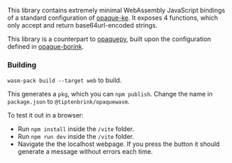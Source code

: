 This library contains extremely minimal WebAssembly JavaScript bindings of a standard configuration of [opaque-ke](https://github.com/novifinancial/opaque-ke). It exposes 4 functions, which only accept and return base64url-encoded strings.

This library is a counterpart to [opaquepy](https://github.com/tiptenbrink/tree/main/opaquepy), built upon the configuration defined in [opaque-borink](https://github.com/tiptenbrink/opaque-borink/tree/main/opaque-borink).

### Building

`wasm-pack build --target web` to build.

This generates a `pkg`, which you can `npm publish`. Change the name in `package.json` to `@tiptenbrink/opaquewasm`.

To test it out in a browser:

- Run `npm install` inside the `/vite` folder.
- Run `npm run dev` inside the `/vite` folder.
- Navigate the the localhost webpage. If you press the button it should generate a message without errors each time.
